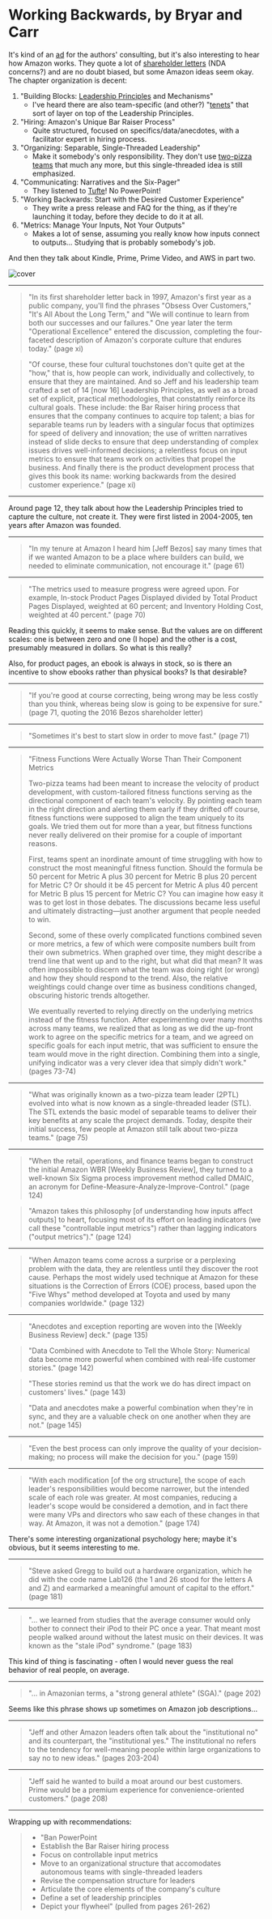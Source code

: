 # Working Backwards, by Bryar and Carr

It's kind of an [ad][] for the authors' consulting, but it's also
interesting to hear how Amazon works. They quote a lot of
[shareholder letters][] (NDA concerns?) and are no doubt biased, but
some Amazon ideas seem okay. The chapter organization is decent:

[ad]: https://www.workingbackwards.com/
[shareholder letters]: https://ir.aboutamazon.com/annual-reports-proxies-and-shareholder-letters/


 1. "Building Blocks: [Leadership Principles][] and Mechanisms"
     * I've heard there are also team-specific (and other?)
       "[tenets][]" that sort of layer on top of the Leadership
       Principles.
 2. "Hiring: Amazon's Unique Bar Raiser Process"
     * Quite structured, focused on specifics/data/anecdotes, with a
       facilitator expert in hiring process.
 3. "Organizing: Separable, Single-Threaded Leadership"
     * Make it somebody's only responsibility. They don't use
       [two-pizza teams][] that much any more, but this
       single-threaded idea is still emphasized.
 4. "Communicating: Narratives and the Six-Pager"
     * They listened to [Tufte][]! No PowerPoint!
 5. "Working Backwards: Start with the Desired Customer Experience"
     * They write a press release and FAQ for the thing, as if they're
       launching it today, before they decide to do it at all.
 6. "Metrics: Manage Your Inputs, Not Your Outputs"
     * Makes a lot of sense, assuming you really know how inputs
       connect to outputs... Studying that is probably somebody's job.

And then they talk about Kindle, Prime, Prime Video, and AWS in part two.

[Leadership Principles]: https://www.amazon.jobs/en/principles
[tenets]: https://medium.com/fact-of-the-day-1/tenets-at-amazon-a2bb8a56ae94
[two-pizza teams]: https://www.theguardian.com/technology/2018/apr/24/the-two-pizza-rule-and-the-secret-of-amazons-success
[Tufte]: https://www.edwardtufte.com/tufte/powerpoint

![cover](cover.jpg)


---

> "In its first shareholder letter back in 1997, Amazon's first year
> as a public company, you'll find the phrases "Obsess Over
> Customers," "It's All About the Long Term," and "We will continue to
> learn from both our successes and our failures." One year later the
> term "Operational Excellence" entered the discussion, completing the
> four-faceted description of Amazon's corporate culture that endures
> today." (page xi)

> "Of course, these four cultural touchstones don't quite get at the
> "how," that is, how people can work, individually and collectively,
> to ensure that they are maintained. And so Jeff and his leadership
> team crafted a set of 14 [now 16] Leadership Principles, as well as
> a broad set of explicit, practical methodologies, that constatntly
> reinforce its cultural goals. These include: the Bar Raiser hiring
> process that ensures that the company continues to acquire top
> talent; a bias for separable teams run by leaders with a singular
> focus that optimizes for speed of delivery and innovation; the use
> of written narratives instead of slide decks to ensure that deep
> understanding of complex issues drives well-informed decisions; a
> relentless focus on input metrics to ensure that teams work on
> activities that propel the business. And finally there is the
> product development process that gives this book its name: working
> backwards from the desired customer experience." (page xi)


---

Around page 12, they talk about how the Leadership Principles tried to
capture the culture, not create it. They were first listed in
2004-2005, ten years after Amazon was founded.


---

> "In my tenure at Amazon I heard him [Jeff Bezos] say many times that
> if we wanted Amazon to be a place where builders can build, we
> needed to eliminate communication, not encourage it." (page 61)


---

> "The metrics used to measure progress were agreed upon. For example,
> In-stock Product Pages Displayed divided by Total Product Pages
> Displayed, weighted at 60 percent; and Inventory Holding Cost,
> weighted at 40 percent." (page 70)

Reading this quickly, it seems to make sense. But the values are on
different scales: one is between zero and one (I hope) and the other
is a cost, presumably measured in dollars. So what is this really?

Also, for product pages, an ebook is always in stock, so is there an
incentive to show ebooks rather than physical books? Is that
desirable?


---

> "If you're good at course correcting, being wrong may be less costly
> than you think, whereas being slow is going to be expensive for
> sure." (page 71, quoting the 2016 Bezos shareholder letter)


---

> "Sometimes it's best to start slow in order to move fast." (page 71)


---

> "Fitness Functions Were Actually Worse Than Their Component Metrics
>
> Two-pizza teams had been meant to increase the velocity of product
> development, with custom-tailored fitness functions serving as the
> directional component of each team's velocity. By pointing each team
> in the right direction and alerting them early if they drifted off
> course, fitness functions were supposed to align the team uniquely
> to its goals. We tried them out for more than a year, but fitness
> functions never really delivered on their promise for a couple of
> important reasons.
>
> First, teams spent an inordinate amount of time struggling with how
> to construct the most meaningful fitness function. Should the
> formula be 50 percent for Metric A plus 30 percent for Metric B plus
> 20 percent for Metric C? Or should it be 45 percent for Metric A
> plus 40 percent for Metric B plus 15 percent for Metric C? You can
> imagine how easy it was to get lost in those debates. The
> discussions became less useful and ultimately distracting—just
> another argument that people needed to win.
>
> Second, some of these overly complicated functions combined seven or
> more metrics, a few of which were composite numbers built from their
> own submetrics. When graphed over time, they might describe a trend
> line that went up and to the right, but what did that mean? It was
> often impossible to discern what the team was doing right (or wrong)
> and how they should respond to the trend. Also, the relative
> weightings could change over time as business conditions changed,
> obscuring historic trends altogether.
>
> We eventually reverted to relying directly on the underlying metrics
> instead of the fitness function. After experimenting over many
> months across many teams, we realized that as long as we did the
> up-front work to agree on the specific metrics for a team, and we
> agreed on specific goals for each input metric, that was sufficient
> to ensure the team would move in the right direction. Combining them
> into a single, unifying indicator was a very clever idea that simply
> didn't work." (pages 73-74)


---

> "What was originally known as a two-pizza team leader (2PTL) evolved
> into what is now known as a single-threaded leader (STL). The STL
> extends the basic model of separable teams to deliver their key
> benefits at any scale the project demands. Today, despite their
> initial success, few people at Amazon still talk about two-pizza
> teams." (page 75)


---

> "When the retail, operations, and finance teams began to construct
> the initial Amazon WBR [Weekly Business Review], they turned to a
> well-known Six Sigma process improvement method called DMAIC, an
> acronym for Define-Measure-Analyze-Improve-Control." (page 124)

> "Amazon takes this philosophy
> [of understanding how inputs affect outputs] to heart, focusing most
> of its effort on leading indicators (we call these "controllable
> input metrics") rather than lagging indicators ("output metrics")."
> (page 124)


---

> "When Amazon teams come across a surprise or a perplexing problem
> with the data, they are relentless until they discover the root
> cause. Perhaps the most widely used technique at Amazon for these
> situations is the Correction of Errors (COE) process, based upon the
> "Five Whys" method developed at Toyota and used by many companies
> worldwide." (page 132)


---

> "Anecdotes and exception reporting are woven into the
> [Weekly Business Review] deck." (page 135)

> "Data Combined with Anecdote to Tell the Whole Story: Numerical data
> become more powerful when combined with real-life customer stories."
> (page 142)

> "These stories remind us that the work we do has direct impact on
> customers' lives." (page 143)

> "Data and anecdotes make a powerful combination when they're in
> sync, and they are a valuable check on one another when they are
> not." (page 145)


---

> "Even the best process can only improve the quality of your
> decision-making; no process will make the decision for you." (page
> 159)


---

> "With each modification [of the org structure], the scope of each
> leader's responsibilities would become narrower, but the intended
> scale of each role was greater. At most companies, reducing a
> leader's scope would be considered a demotion, and in fact there
> were many VPs and directors who saw each of these changes in that
> way. At Amazon, it was not a demotion." (page 174)

There's some interesting organizational psychology here; maybe it's
obvious, but it seems interesting to me.


---

> "Steve asked Gregg to build out a hardware organization, which he
> did with the code name Lab126 (the 1 and 26 stood for the letters A
> and Z) and earmarked a meaningful amount of capital to the effort."
> (page 181)


---

> "... we learned from studies that the average consumer would only
> bother to connect their iPod to their PC once a year. That meant
> most people walked around without the latest music on their devices.
> It was known as the "stale iPod" syndrome." (page 183)

This kind of thing is fascinating - often I would never guess the real
behavior of real people, on average.


---

> "... in Amazonian terms, a "strong general athlete" (SGA)." (page 202)

Seems like this phrase shows up sometimes on Amazon job descriptions...


---

> "Jeff and other Amazon leaders often talk about the "institutional
> no" and its counterpart, the "institutional yes." The institutional
> no refers to the tendency for well-meaning people within large
> organizations to say no to new ideas." (pages 203-204)


---

> "Jeff said he wanted to build a moat around our best customers.
> Prime would be a premium experience for convenience-oriented
> customers." (page 208)


---

Wrapping up with recommendations:

> * "Ban PowerPoint
> * Establish the Bar Raiser hiring process
> * Focus on controllable input metrics
> * Move to an organizational structure that accomodates autonomous
>   teams with single-threaded leaders
> * Revise the compensation structure for leaders
> * Articulate the core elements of the company's culture
> * Define a set of leadership principles
> * Depict your flywheel" (pulled from pages 261-262)
